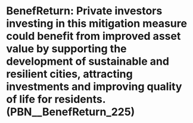 # BenefReturn: __Private investors investing in this mitigation measure could benefit from improved asset value by supporting the development of sustainable and resilient cities, attracting investments and improving quality of life for residents.__ (PBN__BenefReturn_225)

